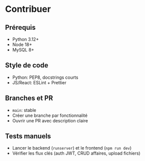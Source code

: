 # Contribuer

## Prérequis

- Python 3.12+
- Node 18+
- MySQL 8+

## Style de code

- Python: PEP8, docstrings courts
- JS/React: ESLint + Prettier

## Branches et PR

- `main`: stable
- Créer une branche par fonctionnalité
- Ouvrir une PR avec description claire

## Tests manuels

- Lancer le backend (`runserver`) et le frontend (`npm run dev`)
- Vérifier les flux clés (auth JWT, CRUD affaires, upload fichiers)















